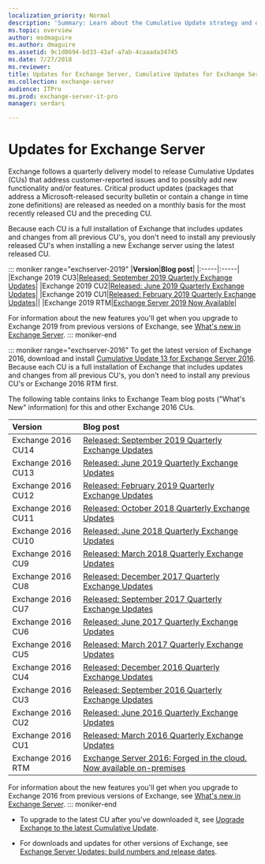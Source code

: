 ```yaml
---
localization_priority: Normal
description: 'Summary: Learn about the Cumulative Update strategy and delivery schedule in Exchange Server.'
ms.topic: overview
author: msdmaguire
ms.author: dmaguire
ms.assetid: 9c1d8694-bd33-43af-a7ab-4caaada34745
ms.date: 7/27/2018
ms.reviewer: 
title: Updates for Exchange Server, Cumulative Updates for Exchange Server, Exchange Server 2016 CU, Cumulative Update Exchange 2016
ms.collection: exchange-server
audience: ITPro
ms.prod: exchange-server-it-pro
manager: serdars

---
```


# Updates for Exchange Server

Exchange follows a quarterly delivery model to release Cumulative Updates (CUs) that address customer-reported issues and to possibly add new functionality and/or features. Critical product updates (packages that address a Microsoft-released security bulletin or contain a change in time zone definitions) are released as needed on a monthly basis for the most recently released CU and the preceding CU.

Because each CU is a full installation of Exchange that includes updates and changes from all previous CU's, you don't need to install any previously released CU's when installing a new Exchange server using the latest released CU.

::: moniker range="exchserver-2019"
|**Version**|**Blog post**|
|:-----|:-----|
|Exchange 2019 CU3|[Released: September 2019 Quarterly Exchange Updates](https://techcommunity.microsoft.com/t5/Exchange-Team-Blog/Released-September-2019-Quarterly-Exchange-Updates/ba-p/853699)|
|Exchange 2019 CU2|[Released: June 2019 Quarterly Exchange Updates](https://techcommunity.microsoft.com/t5/Exchange-Team-Blog/Released-June-2019-Quarterly-Exchange-Updates/ba-p/698398)|
|Exchange 2019 CU1|[Released: February 2019 Quarterly Exchange Updates](https://techcommunity.microsoft.com/t5/Exchange-Team-Blog/Released-February-2019-Quarterly-Exchange-Updates/ba-p/609061)||
|Exchange 2019 RTM|[Exchange Server 2019 Now Available](https://techcommunity.microsoft.com/t5/Exchange-Team-Blog/Exchange-Server-2019-Now-Available/ba-p/608610)|

For information about the new features you'll get when you upgrade to Exchange 2019 from previous versions of Exchange, see [What's new in Exchange Server](../new-features/new-features.md).
::: moniker-end

::: moniker range="exchserver-2016"
To get the latest version of Exchange 2016, download and install [Cumulative Update 13 for Exchange Server 2016](https://www.microsoft.com/download/details.aspx?id=58395). Because each CU is a full installation of Exchange that includes updates and changes from all previous CU's, you don't need to install any previous CU's or Exchange 2016 RTM first.

The following table contains links to Exchange Team blog posts ("What's New" information) for this and other Exchange 2016 CUs.

|**Version**|**Blog post**|
|:-----|:-----|
|Exchange 2016 CU14|[Released: September 2019 Quarterly Exchange Updates](https://techcommunity.microsoft.com/t5/Exchange-Team-Blog/Released-September-2019-Quarterly-Exchange-Updates/ba-p/853699)|
|Exchange 2016 CU13|[Released: June 2019 Quarterly Exchange Updates](https://techcommunity.microsoft.com/t5/Exchange-Team-Blog/Released-June-2019-Quarterly-Exchange-Updates/ba-p/698398)|
|Exchange 2016 CU12|[Released: February 2019 Quarterly Exchange Updates](https://techcommunity.microsoft.com/t5/Exchange-Team-Blog/Released-February-2019-Quarterly-Exchange-Updates/ba-p/609061)|
|Exchange 2016 CU11|[Released: October 2018 Quarterly Exchange Updates](https://techcommunity.microsoft.com/t5/Exchange-Team-Blog/Released-October-2018-Quarterly-Exchange-Updates/ba-p/608455)|
|Exchange 2016 CU10|[Released: June 2018 Quarterly Exchange Updates](https://go.microsoft.com/fwlink/p/?linkid=2003013)|
|Exchange 2016 CU9|[Released: March 2018 Quarterly Exchange Updates](https://go.microsoft.com/fwlink/p/?linkid=870404)|
|Exchange 2016 CU8|[Released: December 2017 Quarterly Exchange Updates](https://go.microsoft.com/fwlink/p/?linkid=865293)|
|Exchange 2016 CU7|[Released: September 2017 Quarterly Exchange Updates](https://go.microsoft.com/fwlink/p/?linkid=858936)|
|Exchange 2016 CU6|[Released: June 2017 Quarterly Exchange Updates](https://go.microsoft.com/fwlink/p/?linkid=852170)|
|Exchange 2016 CU5|[Released: March 2017 Quarterly Exchange Updates](https://go.microsoft.com/fwlink/p/?linkid=845203)|
|Exchange 2016 CU4|[Released: December 2016 Quarterly Exchange Updates](https://go.microsoft.com/fwlink/p/?linkid=837801)|
|Exchange 2016 CU3|[Released: September 2016 Quarterly Exchange Updates](https://go.microsoft.com/fwlink/p/?LinkId=827208)|
|Exchange 2016 CU2|[Released: June 2016 Quarterly Exchange Updates](https://go.microsoft.com/fwlink/p/?LinkId=808655)|
|Exchange 2016 CU1|[Released: March 2016 Quarterly Exchange Updates](https://go.microsoft.com/fwlink/p/?LinkId=747752)|
|Exchange 2016 RTM|[Exchange Server 2016: Forged in the cloud. Now available on-premises](https://go.microsoft.com/fwlink/p/?LinkId=747751)|

For information about the new features you'll get when you upgrade to Exchange 2016 from previous versions of Exchange, see [What's new in Exchange Server](../new-features/new-features.md).
::: moniker-end

- To upgrade to the latest CU after you've downloaded it, see [Upgrade Exchange to the latest Cumulative Update](../plan-and-deploy/install-cumulative-updates.md).

- For downloads and updates for other versions of Exchange, see [Exchange Server Updates: build numbers and release dates](https://go.microsoft.com/fwlink/p/?LinkId=512549).
